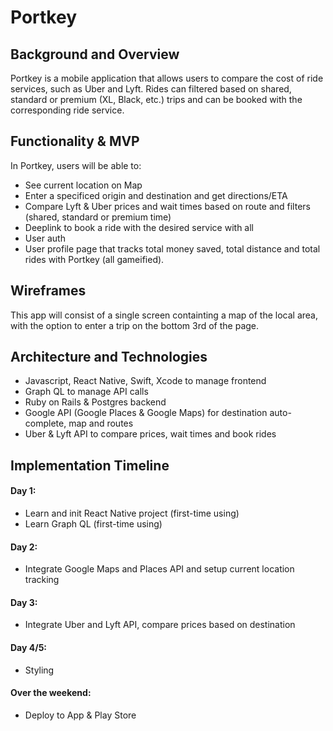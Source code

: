 # Portkey

## Background and Overview

Portkey is a mobile application that allows users to compare the cost of ride services, such as Uber and Lyft. Rides can filtered based on shared, standard or premium (XL, Black, etc.) trips and can be booked with the corresponding ride service.

## Functionality & MVP

In Portkey, users will be able to:
* See current location on Map
* Enter a specificed origin and destination and get directions/ETA
* Compare Lyft & Uber prices and wait times based on route and filters (shared, standard or premium time)
* Deeplink to book a ride with the desired service with all 
* User auth
* User profile page that tracks total money saved, total distance and total rides with Portkey (all gameified).


## Wireframes

This app will consist of a single screen containting a map of the local area, with the option to enter a trip on the bottom 3rd of the page.

## Architecture and Technologies

* Javascript, React Native, Swift, Xcode to manage frontend
* Graph QL to manage API calls
* Ruby on Rails & Postgres backend
* Google API (Google Places & Google Maps) for destination auto-complete, map and routes
* Uber & Lyft API to compare prices, wait times and book rides

## Implementation Timeline

#### Day 1:

* Learn and init React Native project (first-time using)
* Learn Graph QL (first-time using)

#### Day 2:

* Integrate Google Maps and Places API and setup current location tracking

#### Day 3:

* Integrate Uber and Lyft API, compare prices based on destination

#### Day 4/5:

* Styling

#### Over the weekend:

* Deploy to App & Play Store

